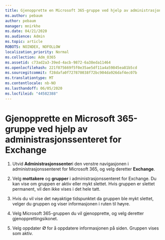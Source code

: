 ```yaml
---
title: Gjenopprette en Microsoft 365-gruppe ved hjelp av administrasjonssenteret for Exchange
ms.author: pebaum
author: pebaum
manager: mnirkhe
ms.date: 04/21/2020
ms.audience: Admin
ms.topic: article
ROBOTS: NOINDEX, NOFOLLOW
localization_priority: Normal
ms.collection: Adm_O365
ms.assetid: c73ad2a3-39ed-4acb-9872-6a38eda11464
ms.openlocfilehash: 221f075669f5f0e35ae5df11a4a59845ea81b5cd
ms.sourcegitcommit: f28dafa0f727870038f72bc904da926daf4ec07b
ms.translationtype: MT
ms.contentlocale: nb-NO
ms.lasthandoff: 06/05/2020
ms.locfileid: "44582388"
---
```

# <a name="restore-a-microsoft-365-group-using-the-exchange-admin-center"></a>Gjenopprette en Microsoft 365-gruppe ved hjelp av administrasjonssenteret for Exchange

1. Utvid **Administrasjonssenter**i den venstre navigasjonen i administrasjonssenteret for Microsoft 365, og velg deretter **Exchange**.
    
2. Velg **mottakere** og **grupper** i administrasjonssenteret for Exchange. Du kan vise om gruppen er aktiv eller mykt slettet. Hvis gruppen er slettet permanent, vil den ikke vises i det hele tatt.
    
3. Hvis du vil vise det nøyaktige tidspunktet da gruppen ble mykt slettet, velger du gruppen og viser informasjonen i ruten til høyre.
    
4. Velg Microsoft 365-gruppen du vil gjenopprette, og velg deretter gjenopprettingsikonet.
    
5. Velg oppdater ![Oppdater-ikon](media/6464df90-2a91-4c1f-92a6-9a38c7696ac3.gif) for å oppdatere informasjonen på siden. Gruppen vises som aktiv. 
    

